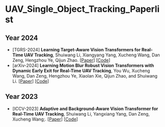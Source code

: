 # UAV_Single_Object_Tracking_Paperlist

## Year 2024
* [TGRS-2024] **Learning Target-Aware Vision Transformers for Real-Time UAV Tracking**, Shuiwang Li, Xiangyang Yang, Xucheng Wang, Dan Zeng, Hengzhou Ye, Qijun Zhao.
  [[Paper](https://ieeexplore.ieee.org/abstract/document/10568178)]
  [[Code](https://github.com/xyyang317/TATrack)]
* [arXiv-2024] **Learning Motion Blur Robust Vision Transformers with Dynamic Early Exit for Real-Time UAV Tracking**, You Wu, Xucheng Wang, Dan Zeng, Hengzhou Ye, Xiaolan Xie, Qijun Zhao, and Shuiwang Li.
  [[Paper](https://arxiv.org/pdf/2407.05383)]
  [[Code](https://github.com/wuyou3474/BDTrack)]

## Year 2023
* [ICCV-2023] **Adaptive and Background-Aware Vision Transformer for Real-Time UAV Tracking**, Shuiwang Li, Yangxiang Yang, Dan Zeng, Xucheng Wang;.
  [[Paper](https://openaccess.thecvf.com/content/ICCV2023/papers/Li_Adaptive_and_Background-Aware_Vision_Transformer_for_Real-Time_UAV_Tracking_ICCV_2023_paper.pdf)]
  [[Code](https://github.com/xyyang317/Aba-ViTrack)]
